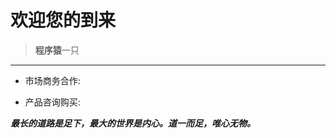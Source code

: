 # 欢迎您的到来

>  **程序猿**一只

----


- 市场商务合作: 
* 产品咨询购买: 




***最长的道路是足下，最大的世界是内心。道一而足，唯心无物。***








